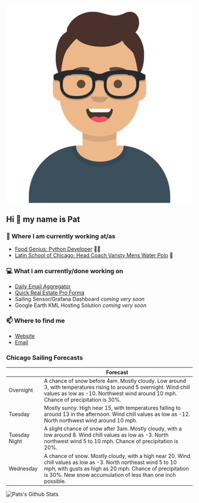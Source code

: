 [![Social banner for p-j-falconer](https://raw.githubusercontent.com/P-J-FALCONER/P-J-FALCONER/master/assets/avataaars.svg)](https://patfalconer.com/)
## Hi :wave: my name is Pat

### 💼 Where I am currently working at/as
- [Food Genius: Python Developer](https://getfoodgenius.com/) 🍔🐍
- [Latin School of Chicago: Head Coach Varisty Mens Water Polo](https://www.latinschool.org/) 🤽


### 💻 What i am currently/done working on
 - [Daily Email Aggregator](https://github.com/P-J-FALCONER/dott_daily_mail)
 - [Quick Real Estate Pro Forma](https://github.com/P-J-FALCONER/henry)
 - Sailing Sensor/Grafana Dashboard *coming very soon*
 - Google Earth KML Hosting Solution *coming very soon*

### 📫 Where to find me
 - [Website](https://patfalconer.com/)
 - [Email](mailto:patrick.j.falconer@gmail.com)


### Chicago Sailing Forecasts
|   | Forecast  |
|---|---|
| Overnight | A chance of snow before 4am. Mostly cloudy. Low around 3, with temperatures rising to around 5 overnight. Wind chill values as low as -10. Northwest wind around 10 mph. Chance of precipitation is 30%. |
| Tuesday | Mostly sunny. High near 15, with temperatures falling to around 13 in the afternoon. Wind chill values as low as -12. North northwest wind around 10 mph. |
| Tuesday Night | A slight chance of snow after 3am. Mostly cloudy, with a low around 8. Wind chill values as low as -3. North northwest wind 5 to 10 mph. Chance of precipitation is 20%. |
| Wednesday | A chance of snow. Mostly cloudy, with a high near 20. Wind chill values as low as -3. North northeast wind 5 to 10 mph, with gusts as high as 20 mph. Chance of precipitation is 30%. New snow accumulation of less than one inch possible. |

![Pats's Github Stats](https://github-readme-stats.vercel.app/api?username=p-j-falconer&show_icons=true&theme=radical)
